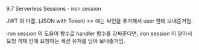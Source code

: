 9.7 Serverless Sessions - iron session

JWT 와 다름. (JSON with Token)
=> 얘는 싸인을 추가해서 user 한테 보내준거임. 


iron session 의 도움이 함수로
handler 함수를 감싸준다면,
 iron session 이 알아서 요청 객체 안에 요청하는 세션 유저를 담아 보내줄거임. 


